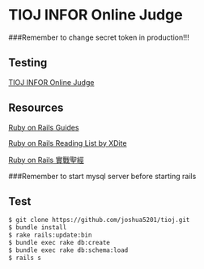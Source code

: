 TIOJ INFOR Online Judge
==

###Remember to change secret token in production!!!
## Testing
[TIOJ INFOR Online Judge](http://tioj.infor.org)

## Resources

[Ruby on Rails Guides](http://guides.rubyonrails.org/)

[Ruby on Rails Reading List by XDite](http://blog.xdite.net/posts/2013/01/30/2013-reading-list)

[Ruby on Rails 實戰聖經](http://ihower.tw/rails3/index.html)

###Remember to start mysql server before starting rails

## Test
```bash
$ git clone https://github.com/joshua5201/tioj.git
$ bundle install
$ rake rails:update:bin
$ bundle exec rake db:create
$ bundle exec rake db:schema:load
$ rails s
```
